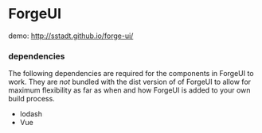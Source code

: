 
# ForgeUI

demo: http://sstadt.github.io/forge-ui/

### dependencies

The following dependencies are required for the components in ForgeUI to work. They are _not_ bundled with the dist version of of ForgeUI to allow for maximum flexibility as far as when and how ForgeUI is added to your own build process.

 - lodash
 - Vue
